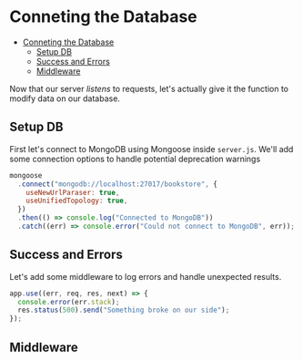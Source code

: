 # Conneting the Database

<!--toc:start-->

- [Conneting the Database](#conneting-the-database)
  - [Setup DB](#setup-db)
  - [Success and Errors](#success-and-errors)
  - [Middleware](#middleware)

<!--toc:end-->

Now that our server _listens_ to requests,
let's actually give it the function to modify data on our database.

## Setup DB

First let's connect to MongoDB using Mongoose inside `server.js`.
We'll add some connection options to handle potential deprecation warnings

```javascript
mongoose
  .connect("mongodb://localhost:27017/bookstore", {
    useNewUrlParaser: true,
    useUnifiedTopology: true,
  })
  .then(() => console.log("Connected to MongoDB"))
  .catch((err) => console.error("Could not connect to MongoDB", err));
```

## Success and Errors

Let's add some middleware to log errors and handle unexpected results.

```javascript
app.use((err, req, res, next) => {
  console.error(err.stack);
  res.status(500).send("Something broke on our side");
});
```

## Middleware

